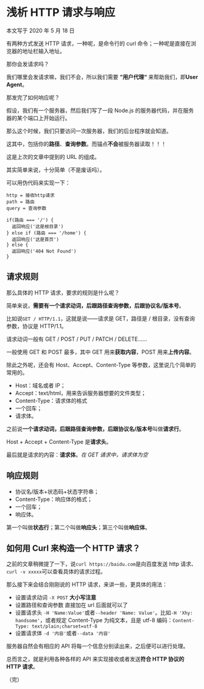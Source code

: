# 浅析 HTTP 请求与响应

本文写于 2020 年 5 月 18 日

有两种方式发送 HTTP 请求，一种呢，是命令行的 curl 命令；一种呢是直接在浏览器的地址栏输入地址。

那你会发请求吗？

我们哪里会发请求嘛，我们不会，所以我们需要 **“用户代理“** 来帮助我们，即**User Agent**。

那发完了如何响应呢？

假设，我们有一个服务器，然后我们写了一段 Node.js 的服务器代码，并在服务器的某个端口上开始运行。

那么这个时候，我们只要访问一次服务器，我们的后台程序就会知道。

这其中，包括你的**路径**、**查询参数**。而锚点**不会**被服务器读取！！！

这是上次的文章中提到的 URL 的组成。

其实简单来说，十分简单（不是废话吗）。

可以用伪代码来实现一下：

```
http = 接收http请求
path = 路由
query = 查询参数

if(路由 === '/') {
  返回响应('这是根目录')
} else if (路由 === '/home') {
  返回响应('这是首页')
} else {
  返回响应('404 Not Found')
}
```

## 请求规则

那么具体的 HTTP 请求，要求的规则是什么呢？

简单来说，**需要有一个请求动词，后跟路径查询参数，后跟协议名/版本号**。

比如说`GET / HTTP/1.1`，这就是说——请求是 GET，路径是 / 根目录，没有查询参数，协议是 HTTP/1.1。

请求动词一般有 GET / POST / PUT / PATCH / DELETE……

一般使用 GET 和 POST 最多，其中 GET 用来**获取内容**，POST 用来**上传内容**。

除此之外呢，还会有 Host、Accept、Content-Type 等参数，这里说几个简单的常用的。

- Host：域名或者 IP；
- Accept：text/html，用来告诉服务器想要的文件类型；
- Content-Type：请求体的格式
- 一个回车；
- 请求体。

之前说**一个请求动词，后跟路径查询参数，后跟协议名/版本号**叫做**请求行**。

Host + Accept + Content-Type 是**请求头**。

最后就是请求的内容：**请求体**。_在 GET 请求中，请求体为空_

## 响应规则

- 协议名/版本+状态码+状态字符串；
- Content-Type：响应体的格式；
- 一个回车；
- 响应体。

第一个叫做**状态行**；第二个叫做**响应头**；第三个叫做**响应体**。

## 如何用 Curl 来构造一个 HTTP 请求？

之前的文章稍微提了一下，说`curl https://baidu.com`是向百度发送 http 请求、`curl -v xxxxx`可以查看具体的请求过程。

那么接下来会结合刚刚说的 HTTP 请求，来讲一些，更具体的用法：

- 设置请求动词
  `-X POST`
  **大小写注意**
- 设置路径和查询参数
  直接加在 url 后面就可以了
- 设置请求头
  `-H 'Name:Value'`或者`--header 'Name: Value'`。比如`-H 'Xhy: handsome'`，或者规定 Content-Type 为纯文本，且是 utf-8 编码：`Content-Type: text/plain;charset=utf-8`
- 设置请求体
  `-d '内容'`或者`--data '内容'`

服务器自然会有相应的 API 将每一个信息分别读出来，之后便可以进行处理。

总而言之，就是利用各种各样的 API 来实现接收或者发送**符合 HTTP 协议的 HTTP 请求**。

（完）
